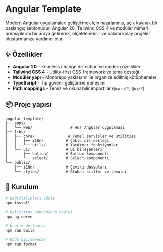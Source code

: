 # Angular Template

Modern Angular uygulamaları geliştirmek için hazırlanmış, açık kaynak bir başlangıç şablonudur. Angular 20, Tailwind CSS 4 ve modüler mimari prensiplerini bir araya getirerek, ölçeklenebilir ve bakımı kolay projeler oluşturmanıza yardımcı olur.

## ✨ Özellikler

- **Angular 20** - Zoneless change detection ve modern özellikler
- **Tailwind CSS 4** - Utility-first CSS framework ve tema desteği
- **Modüler yapı** - Monorepo yaklaşımı ile organize edilmiş kütüphaneler
- **TypeScript** - Tip güvenli geliştirme deneyimi
- **Path mappings** - Temiz ve okunabilir import'lar (`@core/*`, `@ui/*`)

## 📦 Proje yapısı

```
angular-template/
├── apps/
│   └── web/                 # Ana Angular uygulaması
├── libs/
│   ├── core/               # Temel servisler ve utilities
│   │   ├── i18n/          # Çoklu dil desteği
│   │   └── utils/         # Yardımcı fonksiyonlar
│   └── ui/                # UI bileşenleri
│       ├── button/        # Button komponenti
│       └── select/        # Select komponenti
└── public/
    ├── i18n/              # Çeviri dosyaları
    └── styles/            # Global stiller ve temalar
```

## 🚀 Kurulum

```bash
# Bağımlılıkları yükle
npm install

# Geliştirme sunucusunu başlat
npx ng serve

# Üretim derlemesi
npm run build

# Kodu biçimlendir
npm run format
```

